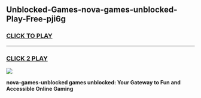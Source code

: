 
## Unblocked-Games-nova-games-unblocked-Play-Free-pji6g
<h3>
<a href="https://premium76.site?title=nova-games-unblocked&ref=21A">CLICK TO PLAY</a></h3>
<hr>

<h3>
<a href="https://premium76.site?title=nova-games-unblocked&ref=21A">CLICK 2 PLAY</a>
  
</h3>

<a href="https://premium76.site?title=nova-games-unblocked&ref=21A"><img src="https://clearcache.store/games.png"></a>


**nova-games-unblocked games unblocked: Your Gateway to Fun and Accessible Online Gaming**
